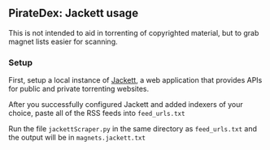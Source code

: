 ## PirateDex: Jackett usage

This is not intended to aid in torrenting of copyrighted material, but to grab magnet lists easier for scanning.

### Setup
First, setup a local instance of [Jackett](https://github.com/Jackett/Jackett), a web application that provides APIs for public and private torrenting websites.

After you successfully configured Jackett and added indexers of your choice, paste all of the RSS feeds into `feed_urls.txt`

Run the file `jackettScraper.py` in the same directory as `feed_urls.txt` and the output will be in `magnets.jackett.txt`

